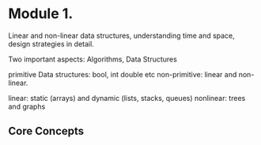 # Module 1. 
Linear and non-linear data structures, understanding time and space, design strategies in detail. 

Two important aspects: Algorithms, Data Structures

primitive Data structures: bool, int double etc
non-primitive: linear and non-linear. 

linear: static (arrays) and dynamic (lists, stacks, queues)
nonlinear: trees and graphs

## Core Concepts
